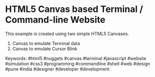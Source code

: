 # HTML5 Canvas based Terminal / Command-line Website

This example is created using two simple HTML5 Canvases.
1. Canvas to emulate Terminal data
2. Canvas to emulate Cursor Blink

Keywords:
#html5 #nuggets #canvas #terminal #javascript #website #simulation #css3 #programming
#commandline #shell #web #design #pune #india #designer #developer #development
